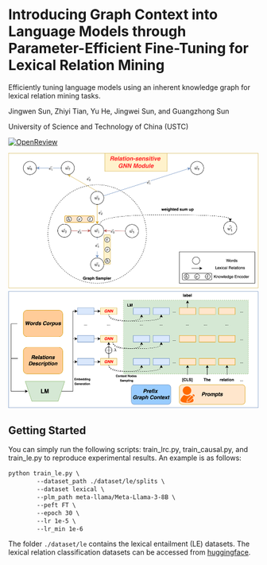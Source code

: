 # Introducing Graph Context into Language Models through Parameter-Efficient Fine-Tuning for Lexical Relation Mining
Efficiently tuning language models using an inherent knowledge graph for lexical relation mining tasks.

Jingwen Sun, Zhiyi Tian, Yu He, Jingwei Sun, and Guangzhong Sun

University of Science and Technology of China (USTC)

[![OpenReview](https://img.shields.io/badge/OpenReview-Paper-blue.svg)](https://openreview.net/forum?id=K6aGniOrFM)

<p align="center">
  <img src="./figs/GET.svg" alt="image" style="width:1000px;">
</p>


## Getting Started
You can simply run the following scripts: train_lrc.py, train_causal.py, and train_le.py to reproduce experimental results. An example is as follows:
```
python train_le.py \
        --dataset_path ./dataset/le/splits \
        --dataset lexical \
        --plm_path meta-llama/Meta-Llama-3-8B \
        --peft FT \
        --epoch 30 \
        --lr 1e-5 \
        --lr_min 1e-6
```
The folder `./dataset/le` contains the lexical entailment (LE) datasets. The lexical relation classification datasets can be accessed from [huggingface](https://huggingface.co/datasets/relbert/lexical_relation_classification).



